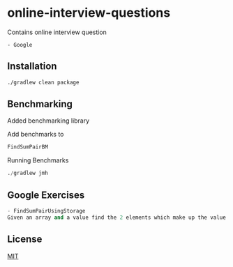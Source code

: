 # online-interview-questions

Contains online interview question 
```list
- Google
```


## Installation


```bash
./gradlew clean package
```

## Benchmarking
Added benchmarking library 

Add benchmarks to
```python
FindSumPairBM
```

Running Benchmarks
```python
./gradlew jmh
```

## Google Exercises
```python
- FindSumPairUsingStorage
Given an array and a value find the 2 elements which make up the value
```

## License
[MIT](https://choosealicense.com/licenses/mit/)
